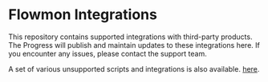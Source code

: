 # Flowmon Integrations
This repository contains supported integrations with third-party products. The Progress will publish and maintain updates to these integrations here. If you encounter any issues, please contact the support team.

A set of various unsupported scripts and integrations is also available. [here](https://github.com/progress/Flowmon-Various-Scripts).
